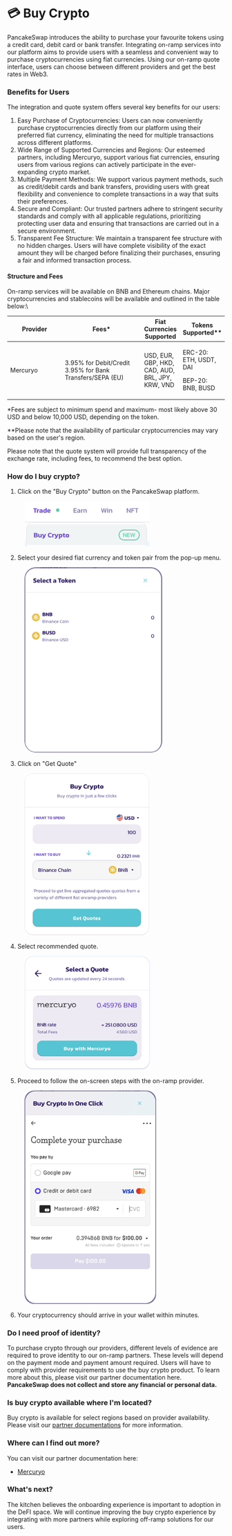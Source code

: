 # 💳 Buy Crypto

PancakeSwap introduces the ability to purchase your favourite tokens using a credit card, debit card or bank transfer. Integrating on-ramp services into our platform aims to provide users with a seamless and convenient way to purchase cryptocurrencies using fiat currencies. Using our on-ramp quote interface, users can choose between different providers and get the best rates in Web3.

### Benefits for Users

The integration and quote system offers several key benefits for our users:

1. Easy Purchase of Cryptocurrencies: Users can now conveniently purchase cryptocurrencies directly from our platform using their preferred fiat currency, eliminating the need for multiple transactions across different platforms.
2. Wide Range of Supported Currencies and Regions: Our esteemed partners, including Mercuryo, support various fiat currencies, ensuring users from various regions can actively participate in the ever-expanding crypto market.
3. Multiple Payment Methods: We support various payment methods, such as credit/debit cards and bank transfers, providing users with great flexibility and convenience to complete transactions in a way that suits their preferences.
4. Secure and Compliant: Our trusted partners adhere to stringent security standards and comply with all applicable regulations, prioritizing protecting user data and ensuring that transactions are carried out in a secure environment.
5. Transparent Fee Structure: We maintain a transparent fee structure with no hidden charges. Users will have complete visibility of the exact amount they will be charged before finalizing their purchases, ensuring a fair and informed transaction process.

#### Structure and Fees

On-ramp services will be available on BNB and Ethereum chains. Major cryptocurrencies and stablecoins will be available and outlined in the table below:\


<table><thead><tr><th width="137">Provider</th><th width="203">Fees*</th><th>Fiat Currencies Supported</th><th>Tokens Supported**</th></tr></thead><tbody><tr><td>Mercuryo</td><td>3.95% for Debit/Credit 3.95% for Bank Transfers/SEPA (EU)</td><td>USD, EUR, GBP, HKD, CAD, AUD, BRL, JPY, KRW, VND</td><td><p>ERC-20: ETH, USDT, DAI</p><p></p><p>BEP-20: BNB, BUSD</p></td></tr></tbody></table>

\*Fees are subject to minimum spend and maximum- most likely above 30 USD and below 10,000 USD, depending on the token.

\*\*Please note that the availability of particular cryptocurrencies may vary based on the user's region.

Please note that the quote system will provide full transparency of the exchange rate, including fees, to recommend the best option.

### How do I buy crypto?

1. Click on the "Buy Crypto" button on the PancakeSwap platform.

<figure><img src="../.gitbook/assets/Onramp1.png" alt=""><figcaption></figcaption></figure>

2. Select your desired fiat currency and token pair from the pop-up menu.

<figure><img src="../.gitbook/assets/Onramp2.png" alt="" width="319"><figcaption></figcaption></figure>

3. Click on "Get Quote"

<figure><img src="../.gitbook/assets/Onramp3.png" alt="" width="289"><figcaption></figcaption></figure>

4. Select recommended quote.&#x20;

<figure><img src="../.gitbook/assets/Onramp4.png" alt="" width="291"><figcaption></figcaption></figure>

5. Proceed to follow the on-screen steps with the on-ramp provider.

<figure><img src="../.gitbook/assets/Onramp5.png" alt="" width="305"><figcaption></figcaption></figure>

6. Your cryptocurrency should arrive in your wallet within minutes.

### Do I need proof of identity?

To purchase crypto through our providers, different levels of evidence are required to prove identity to our on-ramp partners. These levels will depend on the payment mode and payment amount required. Users will have to comply with provider requirements to use the buy crypto product. To learn more about this, please visit our partner documentation here. **PancakeSwap does not collect and store any financial or personal data.**

### Is buy crypto available where I'm located?

Buy crypto is available for select regions based on provider availability. Please visit our [partner documentations](buy-crypto.md#where-can-i-find-out-more) for more information.

### Where can I find out more?

You can visit our partner documentation here:

* [Mercuryo](https://help.mercuryo.io/en/articles/6122838-on-and-off-ramps)

### **What's next?**

The kitchen believes the onboarding experience is important to adoption in the DeFI space. We will continue improving the buy crypto experience by integrating with more partners while exploring off-ramp solutions for our users.&#x20;
